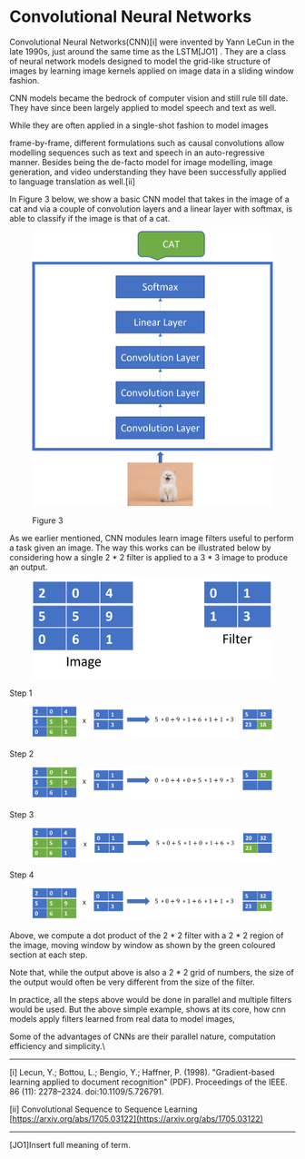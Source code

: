 # Convolutional Neural Networks

Convolutional Neural Networks(CNN)\[i] were invented by Yann LeCun in the late 1990s, just around the same time as the LSTM\[JO1] . They are a class of neural network models designed to model the grid-like structure of images by learning image kernels applied on image data in a sliding window fashion.

CNN models became the bedrock of computer vision and still rule till date. They have since been largely applied to model speech and text as well.

&#x20;While they are often applied in a single-shot fashion to model images

frame-by-frame, different formulations such as causal convolutions allow modelling sequences such as text and speech in an auto-regressive manner. Besides being the de-facto model for image modelling, image generation, and video understanding they have been successfully applied to language translation as well.\[ii]

In Figure 3 below, we show a basic CNN model that takes in the image of a cat and via a couple of convolution layers and a linear layer with softmax, is able to classify if the image is that of a cat.



<figure><img src="../.gitbook/assets/cnn.png" alt=""><figcaption><p>Figure 3</p></figcaption></figure>

As we earlier mentioned, CNN modules learn image filters useful to perform a task given an image. The way this works can be illustrated below by considering how a single  2 \* 2 filter is applied to a 3 \* 3 image to produce an output.

<figure><img src="../.gitbook/assets/image and filter 1.png" alt=""><figcaption></figcaption></figure>

Step 1

<figure><img src="../.gitbook/assets/4cnn_step1.png" alt=""><figcaption></figcaption></figure>

Step 2

<figure><img src="../.gitbook/assets/cnn_step2.png" alt=""><figcaption></figcaption></figure>

Step 3

<figure><img src="../.gitbook/assets/cnn_step3.png" alt=""><figcaption></figcaption></figure>

Step 4

<figure><img src="../.gitbook/assets/cnn_step4.png" alt=""><figcaption></figcaption></figure>

Above, we compute a dot product of the 2 \* 2 filter with a 2 \* 2 region of the image, moving window by window as shown  by the green coloured section at each step.

Note that, while the output above is also a 2 \* 2 grid of numbers, the size of the output would often be very different from the size of the filter.

In practice, all the steps above would be done in parallel and multiple filters would be used. But the above simple example, shows at its core, how cnn models apply filters learned from real data to model images,

Some of the advantages of CNNs are their parallel nature, computation efficiency and simplicity.\


***

\[i] Lecun, Y.; Bottou, L.; Bengio, Y.; Haffner, P. (1998). "Gradient-based learning applied to document recognition" (PDF). Proceedings of the IEEE. 86 (11): 2278–2324. doi:10.1109/5.726791.

&#x20;

\[ii] Convolutional Sequence to Sequence Learning [https://arxiv.org/abs/1705.03122](https://arxiv.org/abs/1705.03122)

&#x20;

***

&#x20;\[JO1]Insert full meaning of term.
